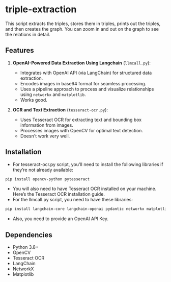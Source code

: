 # triple-extraction

This script extracts the triples, stores them in triples, prints out the triples, and then creates the graph. You can zoom in and out on the graph to see the relations in detail.

## Features

1. **OpenAI-Powered Data Extraction Using Langchain** (`llmcall.py`):
   - Integrates with OpenAI API (via LangChain) for structured data extraction.
   - Encodes images in base64 format for seamless processing.
   - Uses a pipeline approach to process and visualize relationships using `networkx` and `matplotlib`.
   - Works good.

2. **OCR and Text Extraction** (`tesseract-ocr.py`):
   - Uses Tesseract OCR for extracting text and bounding box information from images.
   - Processes images with OpenCV for optimal text detection.
   - Doesn't work very well.

## Installation
* For tesseract-ocr.py script, you'll need to install the following libraries if they’re not already available:
```bash
pip install opencv-python pytesseract
```
* You will also need to have Tesseract OCR installed on your machine. Here’s the Tesseract OCR installation guide.
* For the llmcall.py script, you need to have these libraries:
```bash
pip install langchain-core langchain-openai pydantic networkx matplotlib
```
* Also, you need to provide an OpenAI API Key.

## Dependencies

- Python 3.8+
- OpenCV
- Tesseract OCR
- LangChain
- NetworkX
- Matplotlib